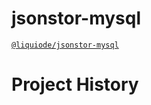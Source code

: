 # jsonstor-mysql
[`@liquiode/jsonstor-mysql`](https://github.com/liquicode/jsonstor-mysql)


# Project History


